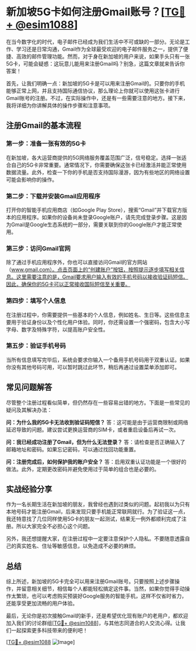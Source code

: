 # 新加坡5G卡如何注册Gmail账号？[[TG💪+ @esim1088](https://t.me/s/esim1088)]

在当今数字化的时代，电子邮件已经成为我们生活中不可或缺的一部分。无论是工作、学习还是日常沟通，Gmail作为全球最受欢迎的电子邮件服务之一，提供了便捷、高效的邮件管理功能。然而，对于身在新加坡的用户来说，如果手头只有一张5G卡，可能会疑惑：这玩意儿能用来注册Gmail吗？别急，这篇文章就来告诉你答案！

首先，让我们明确一点：新加坡的5G卡是可以用来注册Gmail的。只要你的手机能够正常上网，并且支持国际通信协议，那么理论上你就可以使用这张卡进行Gmail账号的注册。不过，在实际操作中，还是有一些需要注意的地方。接下来，我将详细为你讲解具体的操作步骤和注意事项。

## 注册Gmail的基本流程

### 第一步：准备一张有效的5G卡
在新加坡，各大运营商提供的5G网络服务覆盖范围广泛，信号稳定。选择一张适合自己的5G卡非常重要。通常情况下，你需要确保这张卡已经激活并能正常使用数据流量。此外，检查一下你的手机是否支持国际漫游，因为有些地区的网络设置可能会影响你的操作。

### 第二步：下载并安装Gmail应用程序
打开你的智能手机应用商店（如Google Play Store），搜索“Gmail”并下载官方版本的应用程序。如果你的设备尚未登录Google账户，请先完成登录步骤。这是因为Gmail是Google生态系统的一部分，需要关联到你的Google账户才能正常使用。

### 第三步：访问Gmail官网
除了通过手机应用程序外，你也可以直接访问Gmail的官方网站（www.gmail.com）。点击页面上的“创建账户”按钮，按照提示逐步填写相关信息。这里需要注意的是，Gmail要求用户输入有效的手机号码以接收验证码短信。因此，确保你的5G卡可以正常接收国际短信至关重要。

### 第四步：填写个人信息
在注册过程中，你需要提供一些基本的个人信息，例如姓名、生日等。这些信息主要用于验证身份以及个性化用户体验。同时，你还需设置一个强密码，包含大小写字母、数字及特殊字符，以提高账户安全性。

### 第五步：验证手机号码
当所有信息填写完毕后，系统会要求你输入一个备用手机号码用于双重认证。如果你没有其他号码可用，可以暂时跳过此环节，稍后再通过设置菜单添加即可。

## 常见问题解答

尽管整个注册过程看似简单，但仍然存在一些容易出错的地方。下面是一些常见的疑问及其解决办法：

**问：为什么我的5G卡无法收到验证码短信？**
答：这可能是由于运营商限制或网络延迟导致的问题。建议尝试更换运营商的SIM卡，或者重启设备后再试一次。

**问：我已经成功注册了Gmail，但为什么无法登录？**
答：请检查是否正确输入了邮箱地址和密码。如果忘记密码，可以通过找回功能重置。

**问：注册完成后，如何保护我的账户安全？**
答：启用双重认证功能是一个很好的做法。此外，定期更改密码并避免使用过于简单的组合也是必要的。

## 实战经验分享

作为一名长期生活在新加坡的朋友，我曾经也遇到过类似的问题。起初我以为只有本地号码才能注册Gmail，后来发现只要手机能正常联网就行。为了验证这一点，我还特意找了几位同样使用5G卡的朋友一起测试，结果无一例外都顺利完成了注册。所以大家完全不必担心这个问题。

另外，我还想提醒大家，在注册过程中一定要注意保护个人隐私。不要随意透露自己的真实姓名、住址等敏感信息，以免造成不必要的麻烦。

## 总结

综上所述，新加坡的5G卡完全可以用来注册Gmail账号。只要按照上述步骤操作，并留意相关细节，相信每个人都能轻松搞定这件事。当然，如果你觉得手动操作太繁琐，也可以考虑购买预装好Google服务的智能手机，这样不仅省时省力，还能享受更加流畅的用户体验。

最后，无论你是初次接触Gmail的新手，还是希望优化现有账户的老用户，都欢迎加入我们的讨论群组[[TG💪+ @esim1088](https://t.me/s/esim1088)]，与其他志同道合的人交流心得。让我们一起探索更多科技带来的便利吧！

[[TG💪+ @esim1088](https://t.me/s/esim1088) ![Image](https://i.postimg.cc/4NQfJmqS/Snipaste-2025-05-13-00-14-12.png)]